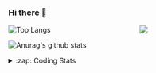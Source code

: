 ### Hi there 👋

<!--
**tao8687/tao8687** is a ✨ _special_ ✨ repository because its `README.md` (this file) appears on your GitHub profile.

Here are some ideas to get you started:

- 🔭 I’m currently working on ...
- 🌱 I’m currently learning ...
- 👯 I’m looking to collaborate on ...
- 🤔 I’m looking for help with ...
- 💬 Ask me about ...
- 📫 How to reach me: ...
- 😄 Pronouns: ...
- ⚡ Fun fact: ...
-->

<img align='right' src="https://media.giphy.com/media/M9gbBd9nbDrOTu1Mqx/giphy.gif" width="240">

  
![Top Langs](https://github-readme-stats.vercel.app/api/top-langs/?username=tao8687&layout=compact&title_color=23238E&text_color=A67D3D)

![Anurag's github stats](https://github-readme-stats.vercel.app/api?username=tao8687&show_icons=true&&text_color=A67D3D&title_color=23238E&show_icons=false&count_private=true&hide=stars)

<details>
  <summary>:zap: Coding Stats</summary>
  <br>
    
<!--START_SECTION:waka-->
![Code Time](http://img.shields.io/badge/Code%20Time-2%2C176%20hrs%2058%20mins-blue)

![Profile Views](http://img.shields.io/badge/Profile%20Views-0-blue)

**🐱 My GitHub Data** 

> 📦 1.5 MB Used in GitHub's Storage 
 > 
> 🏆 294 Contributions in the Year 2025
 > 
> 🚫 Not Opted to Hire
 > 
> 📜 63 Public Repositories 
 > 
> 🔑 24 Private Repositories 
 > 
**I'm an Early 🐤** 

```text
🌞 Morning                1896 commits        ██████████████████████░░░   89.99 % 
🌆 Daytime                88 commits          █░░░░░░░░░░░░░░░░░░░░░░░░   04.18 % 
🌃 Evening                119 commits         █░░░░░░░░░░░░░░░░░░░░░░░░   05.65 % 
🌙 Night                  4 commits           ░░░░░░░░░░░░░░░░░░░░░░░░░   00.19 % 
```
📅 **I'm Most Productive on Wednesday** 

```text
Monday                   303 commits         ████░░░░░░░░░░░░░░░░░░░░░   14.38 % 
Tuesday                  288 commits         ███░░░░░░░░░░░░░░░░░░░░░░   13.67 % 
Wednesday                357 commits         ████░░░░░░░░░░░░░░░░░░░░░   16.94 % 
Thursday                 283 commits         ███░░░░░░░░░░░░░░░░░░░░░░   13.43 % 
Friday                   299 commits         ████░░░░░░░░░░░░░░░░░░░░░   14.19 % 
Saturday                 293 commits         ███░░░░░░░░░░░░░░░░░░░░░░   13.91 % 
Sunday                   284 commits         ███░░░░░░░░░░░░░░░░░░░░░░   13.48 % 
```


📊 **This Week I Spent My Time On** 

```text
🕑︎ Time Zone: Asia/Shanghai

💬 Programming Languages: 
Markdown                 18 mins             ███████████░░░░░░░░░░░░░░   44.11 % 
YAML                     8 mins              █████░░░░░░░░░░░░░░░░░░░░   20.59 % 
Python                   6 mins              ████░░░░░░░░░░░░░░░░░░░░░   16.11 % 
Bash                     5 mins              ███░░░░░░░░░░░░░░░░░░░░░░   13.97 % 
JavaScript               2 mins              █░░░░░░░░░░░░░░░░░░░░░░░░   04.77 % 

🔥 Editors: 
VS Code                  42 mins             █████████████████████████   100.00 % 

🐱‍💻 Projects: 
src                      18 mins             ███████████░░░░░░░░░░░░░░   42.74 % 
transitive               14 mins             ████████░░░░░░░░░░░░░░░░░   33.94 % 
BossMatchJobHunter       6 mins              ████░░░░░░░░░░░░░░░░░░░░░   16.11 % 
transact                 2 mins              █░░░░░░░░░░░░░░░░░░░░░░░░   05.84 % 
yunji                    0 secs              ░░░░░░░░░░░░░░░░░░░░░░░░░   01.37 % 

💻 Operating System: 
Linux                    42 mins             █████████████████████████   100.00 % 
```

**I Mostly Code in C++** 

```text
C++                      10 repos            ████████░░░░░░░░░░░░░░░░░   32.26 % 
Python                   8 repos             ██████░░░░░░░░░░░░░░░░░░░   25.81 % 
JavaScript               2 repos             ██░░░░░░░░░░░░░░░░░░░░░░░   06.45 % 
Batchfile                1 repo              █░░░░░░░░░░░░░░░░░░░░░░░░   03.23 % 
HTML                     1 repo              █░░░░░░░░░░░░░░░░░░░░░░░░   03.23 % 
```



**Timeline**

![Lines of Code chart](https://raw.githubusercontent.com/tao8687/tao8687/master/assets/bar_graph.png)


 Last Updated on 21/10/2025 01:50:14 UTC
<!--END_SECTION:waka-->
</details>
